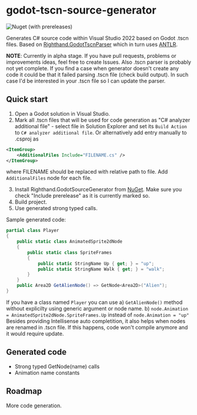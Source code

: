 # godot-tscn-source-generator

![Nuget (with prereleases)](https://img.shields.io/nuget/vpre/Righthand.GodotSourceGenerator)

Generates C# source code within Visual Studio 2022 based on Godot .tscn files.
Based on [Righthand.GodotTscnParser](https://github.com/MihaMarkic/godot-tscn-parser) which in turn uses [ANTLR](https://www.antlr.org/).

**NOTE**: Currently in alpha stage. If you have pull requests, problems or improvements ideas, feel free to create Issues.
Also .tscn parser is probably not yet complete. If you find a case when generator doesn't create any code it could be that it failed parsing .tscn file (check build output).
In such case I'd be interested in your .tscn file so I can update the parser.

## Quick start

1. Open a Godot solution in Visual Studio.
2. Mark all .tscn files that will be used for code generation as "C# analyzer additional file" - 
select file in Solution Explorer and set its `Build Action` to `C# analyzer additional file`.
Or alternatively add entry manually to .csproj as 
```xml
<ItemGroup>
	<AdditionalFiles Include="FILENAME.cs" />
</ItemGroup>
```
where FILENAME should be replaced with relative path to file. Add `AdditionalFiles` node for each file.

3. Install Righthand.GodotSourceGenerator from [NuGet](https://www.nuget.org/packages/Righthand.GodotSourceGenerator/).
Make sure you check "Include prerelease" as it is currently marked so.
4. Build project.
5. Use generated strong typed calls.

Sample generated code:
```csharp
partial class Player
{
	public static class AnimatedSprite2dNode
	{
		public static class SpriteFrames
		{
			public static StringName Up { get; } = "up";
			public static StringName Walk { get; } = "walk";
		}
	}
	public Area2D GetAlienNode() => GetNode<Area2D>("Alien");
}
```
If you have a class named `Player` you can use 
a) `GetAlienNode()` method without explicilty using generic argument or node name.
b) `node.Animation = AnimatedSprite2dNode.SpriteFrames.Up` instead of `node.Animation = "up"`
Besides providing Intellisense auto completition, it also helps when nodes are renamed in .tscn file.
If this happens, code won't compile anymore and it would require update.

## Generated code

* Strong typed GetNode<T>(name) calls
* Animation name constants

## Roadmap

More code generation.